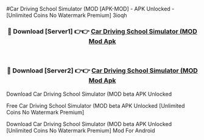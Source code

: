 #Car Driving School Simulator (MOD [APK-MOD] - APK Unlocked - [Unlimited Coins No Watermark Premium] 3ioqh



<div align="center">

<h3>🔴 Download [Server1] 👉👉 <a href="https://momento.my/?title=Car_Driving_School_Simulator_(MOD">Car Driving School Simulator (MOD Mod Apk</a></h3><br>

<h3>🔴 Download [Server2] 👉👉 <a href="https://momento.my/?title=Car_Driving_School_Simulator_(MOD">Car Driving School Simulator (MOD Mod Apk</a></h3>
</div>



Download Car Driving School Simulator (MOD beta APK Unlocked

Free Car Driving School Simulator (MOD beta APK Unlocked [Unlimited Coins No Watermark Premium]

Download Car Driving School Simulator (MOD beta APK Unlocked [Unlimited Coins No Watermark Premium] Mod For Android
